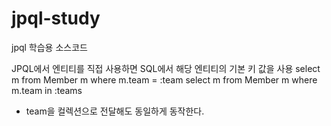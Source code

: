 # jpql-study
jpql 학습용 소스코드

JPQL에서 엔티티를 직접 사용하면 SQL에서 해당 엔티티의 기본 키 값을 사용
select m from Member m where m.team = :team
select m from Member m where m.team in :teams
- team을 컬렉션으로 전달해도 동일하게 동작한다.
